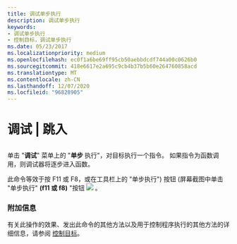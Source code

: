 ```yaml
---
title: 调试单步执行
description: 调试单步执行
keywords:
- 调试单步执行
- 控制目标，调试单步执行
ms.date: 05/23/2017
ms.localizationpriority: medium
ms.openlocfilehash: ec0f1a6be69ff95cb50aebbdcdf744a00c0626b0
ms.sourcegitcommit: 418e6617e2a695c9cb4b37b5b60e264760858acd
ms.translationtype: MT
ms.contentlocale: zh-CN
ms.lasthandoff: 12/07/2020
ms.locfileid: "96828905"
---
```

# <a name="debug--step-into"></a>调试 | 跳入


## <span id="ddk_debug_step_into_dbg"></span><span id="DDK_DEBUG_STEP_INTO_DBG"></span>


单击 "**调试**" 菜单上的 "**单步** 执行"，对目标执行一个指令。 如果指令为函数调用，则调试器将逐步进入函数。

此命令等效于按 F11 或 F8，或在工具栏上的 "单步执行") 按钮 (屏幕截图中单击 "单步执行" **(f11 或 f8)** "按钮 ![ ](images/tbinto.png) 。

### <a name="span-idadditional_informationspanspan-idadditional_informationspanadditional-information"></a><span id="additional_information"></span><span id="ADDITIONAL_INFORMATION"></span>附加信息

有关此操作的效果、发出此命令的其他方法以及用于控制程序执行的其他方法的详细信息，请参阅 [控制目标](controlling-the-target.md)。

 

 





